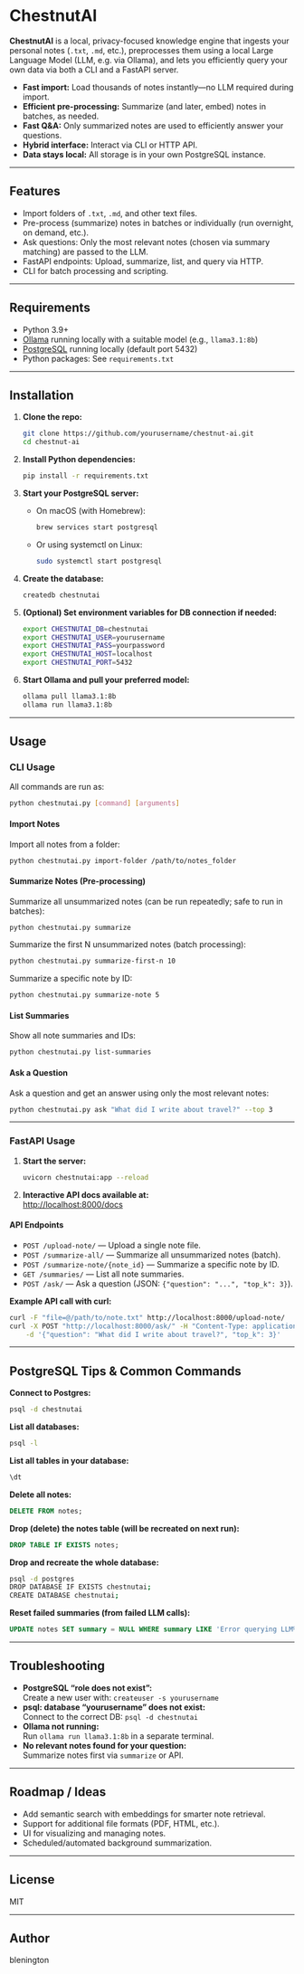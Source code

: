 # ChestnutAI

**ChestnutAI** is a local, privacy-focused knowledge engine that ingests your personal notes (`.txt`, `.md`, etc.), preprocesses them using a local Large Language Model (LLM, e.g. via Ollama), and lets you efficiently query your own data via both a CLI and a FastAPI server.

- **Fast import:** Load thousands of notes instantly—no LLM required during import.
- **Efficient pre-processing:** Summarize (and later, embed) notes in batches, as needed.
- **Fast Q&A:** Only summarized notes are used to efficiently answer your questions.
- **Hybrid interface:** Interact via CLI or HTTP API.
- **Data stays local:** All storage is in your own PostgreSQL instance.

---

## Features

- Import folders of `.txt`, `.md`, and other text files.
- Pre-process (summarize) notes in batches or individually (run overnight, on demand, etc.).
- Ask questions: Only the most relevant notes (chosen via summary matching) are passed to the LLM.
- FastAPI endpoints: Upload, summarize, list, and query via HTTP.
- CLI for batch processing and scripting.

---

## Requirements

- Python 3.9+
- [Ollama](https://ollama.com/) running locally with a suitable model (e.g., `llama3.1:8b`)
- [PostgreSQL](https://www.postgresql.org/) running locally (default port 5432)
- Python packages: See `requirements.txt`

---

## Installation

1. **Clone the repo:**
    ```sh
    git clone https://github.com/yourusername/chestnut-ai.git
    cd chestnut-ai
    ```

2. **Install Python dependencies:**
    ```sh
    pip install -r requirements.txt
    ```

3. **Start your PostgreSQL server:**
    - On macOS (with Homebrew):
        ```sh
        brew services start postgresql
        ```
    - Or using systemctl on Linux:
        ```sh
        sudo systemctl start postgresql
        ```

4. **Create the database:**
    ```sh
    createdb chestnutai
    ```

5. **(Optional) Set environment variables for DB connection if needed:**
    ```sh
    export CHESTNUTAI_DB=chestnutai
    export CHESTNUTAI_USER=yourusername
    export CHESTNUTAI_PASS=yourpassword
    export CHESTNUTAI_HOST=localhost
    export CHESTNUTAI_PORT=5432
    ```

6. **Start Ollama and pull your preferred model:**
    ```sh
    ollama pull llama3.1:8b
    ollama run llama3.1:8b
    ```

---

## Usage

### CLI Usage

All commands are run as:
```sh
python chestnutai.py [command] [arguments]
```

#### Import Notes

Import all notes from a folder:
```sh
python chestnutai.py import-folder /path/to/notes_folder
```

#### Summarize Notes (Pre-processing)

Summarize all unsummarized notes (can be run repeatedly; safe to run in batches):
```sh
python chestnutai.py summarize
```

Summarize the first N unsummarized notes (batch processing):
```sh
python chestnutai.py summarize-first-n 10
```

Summarize a specific note by ID:
```sh
python chestnutai.py summarize-note 5
```

#### List Summaries

Show all note summaries and IDs:
```sh
python chestnutai.py list-summaries
```

#### Ask a Question

Ask a question and get an answer using only the most relevant notes:
```sh
python chestnutai.py ask "What did I write about travel?" --top 3
```

---

### FastAPI Usage

1. **Start the server:**
    ```sh
    uvicorn chestnutai:app --reload
    ```

2. **Interactive API docs available at:**  
    [http://localhost:8000/docs](http://localhost:8000/docs)

#### API Endpoints

- `POST /upload-note/` — Upload a single note file.
- `POST /summarize-all/` — Summarize all unsummarized notes (batch).
- `POST /summarize-note/{note_id}` — Summarize a specific note by ID.
- `GET /summaries/` — List all note summaries.
- `POST /ask/` — Ask a question (JSON: `{"question": "...", "top_k": 3}`).

**Example API call with curl:**
```sh
curl -F "file=@/path/to/note.txt" http://localhost:8000/upload-note/
curl -X POST "http://localhost:8000/ask/" -H "Content-Type: application/json" \
    -d '{"question": "What did I write about travel?", "top_k": 3}'
```

---

## PostgreSQL Tips & Common Commands

**Connect to Postgres:**
```sh
psql -d chestnutai
```

**List all databases:**
```sh
psql -l
```

**List all tables in your database:**
```sql
\dt
```

**Delete all notes:**
```sql
DELETE FROM notes;
```

**Drop (delete) the notes table (will be recreated on next run):**
```sql
DROP TABLE IF EXISTS notes;
```

**Drop and recreate the whole database:**
```sh
psql -d postgres
DROP DATABASE IF EXISTS chestnutai;
CREATE DATABASE chestnutai;
```

**Reset failed summaries (from failed LLM calls):**
```sql
UPDATE notes SET summary = NULL WHERE summary LIKE 'Error querying LLM%';
```

---

## Troubleshooting

- **PostgreSQL “role does not exist”:**  
  Create a new user with: `createuser -s yourusername`
- **psql: database “yourusername” does not exist:**  
  Connect to the correct DB: `psql -d chestnutai`
- **Ollama not running:**  
  Run `ollama run llama3.1:8b` in a separate terminal.
- **No relevant notes found for your question:**  
  Summarize notes first via `summarize` or API.

---

## Roadmap / Ideas

- Add semantic search with embeddings for smarter note retrieval.
- Support for additional file formats (PDF, HTML, etc.).
- UI for visualizing and managing notes.
- Scheduled/automated background summarization.

---

## License

MIT

---

## Author

blenington